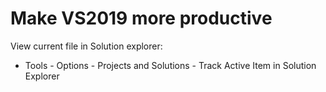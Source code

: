 # Make VS2019 more productive

View current file in Solution explorer:
* Tools - Options - Projects and Solutions - Track Active Item in Solution Explorer

